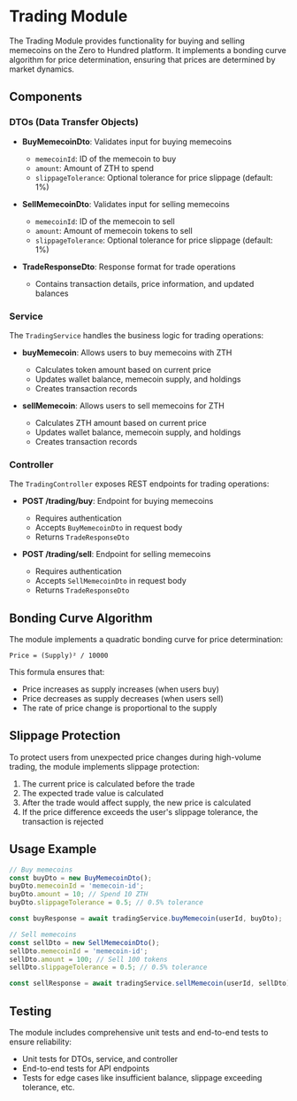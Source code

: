# Trading Module

The Trading Module provides functionality for buying and selling memecoins on the Zero to Hundred platform. It implements a bonding curve algorithm for price determination, ensuring that prices are determined by market dynamics.

## Components

### DTOs (Data Transfer Objects)

- **BuyMemecoinDto**: Validates input for buying memecoins
  - `memecoinId`: ID of the memecoin to buy
  - `amount`: Amount of ZTH to spend
  - `slippageTolerance`: Optional tolerance for price slippage (default: 1%)

- **SellMemecoinDto**: Validates input for selling memecoins
  - `memecoinId`: ID of the memecoin to sell
  - `amount`: Amount of memecoin tokens to sell
  - `slippageTolerance`: Optional tolerance for price slippage (default: 1%)

- **TradeResponseDto**: Response format for trade operations
  - Contains transaction details, price information, and updated balances

### Service

The `TradingService` handles the business logic for trading operations:

- **buyMemecoin**: Allows users to buy memecoins with ZTH
  - Calculates token amount based on current price
  - Updates wallet balance, memecoin supply, and holdings
  - Creates transaction records

- **sellMemecoin**: Allows users to sell memecoins for ZTH
  - Calculates ZTH amount based on current price
  - Updates wallet balance, memecoin supply, and holdings
  - Creates transaction records

### Controller

The `TradingController` exposes REST endpoints for trading operations:

- **POST /trading/buy**: Endpoint for buying memecoins
  - Requires authentication
  - Accepts `BuyMemecoinDto` in request body
  - Returns `TradeResponseDto`

- **POST /trading/sell**: Endpoint for selling memecoins
  - Requires authentication
  - Accepts `SellMemecoinDto` in request body
  - Returns `TradeResponseDto`

## Bonding Curve Algorithm

The module implements a quadratic bonding curve for price determination:

```
Price = (Supply)² / 10000
```

This formula ensures that:
- Price increases as supply increases (when users buy)
- Price decreases as supply decreases (when users sell)
- The rate of price change is proportional to the supply

## Slippage Protection

To protect users from unexpected price changes during high-volume trading, the module implements slippage protection:

1. The current price is calculated before the trade
2. The expected trade value is calculated
3. After the trade would affect supply, the new price is calculated
4. If the price difference exceeds the user's slippage tolerance, the transaction is rejected

## Usage Example

```typescript
// Buy memecoins
const buyDto = new BuyMemecoinDto();
buyDto.memecoinId = 'memecoin-id';
buyDto.amount = 10; // Spend 10 ZTH
buyDto.slippageTolerance = 0.5; // 0.5% tolerance

const buyResponse = await tradingService.buyMemecoin(userId, buyDto);

// Sell memecoins
const sellDto = new SellMemecoinDto();
sellDto.memecoinId = 'memecoin-id';
sellDto.amount = 100; // Sell 100 tokens
sellDto.slippageTolerance = 0.5; // 0.5% tolerance

const sellResponse = await tradingService.sellMemecoin(userId, sellDto);
```

## Testing

The module includes comprehensive unit tests and end-to-end tests to ensure reliability:

- Unit tests for DTOs, service, and controller
- End-to-end tests for API endpoints
- Tests for edge cases like insufficient balance, slippage exceeding tolerance, etc. 